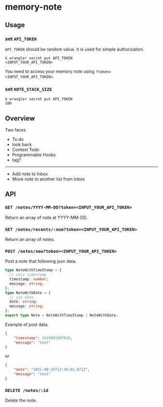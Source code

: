 # memory-note

## Usage

### set `API_TOKEN`

`API_TOKEN` should be random value. It is used for simple authorization.

```shell
$ wrangler secret put API_TOKEN
<INPUT_YOUR_API_TOKEN>
```

You need to access your memory note using `?token=<INPUT_YOUR_API_TOKEN>`.

### set `NOTE_STACK_SIZE`



```shell
$ wrangler secret put API_TOKEN
100
```

## Overview

Two faces

- To do
- look back
- Context Todo
- Programmable Hooks
- tag?

---

- Add note to Inbox
- Move note to another list from Inbox

## API

### `GET /notes/YYYY-MM-DD?token=<INPUT_YOUR_API_TOKEN>`

Return an array of note at YYYY-MM-DD.

### `GET /notes/recents/:num?token=<INPUT_YOUR_API_TOKEN>`

Return an array of notes.

### `POST /notes/new?token=<INPUT_YOUR_API_TOKEN>`

Post a note that following json data.

```typescript
type NoteWithTimeStamp = {
  // unix timestamp
  timestamp: number;
  message: string;
};
type NoteWithDate = {
  // iso date
  date: string;
  message: string;
};
export type Note = NoteWithTimeStamp | NoteWithDate;
```

Example of post data.

```json
{
    "timestamp": 1629891907036,
    "message": "test"
}
```

or

```json
{
    "date": "2021-08-25T12:39:01.071Z",
    "message": "test"
}
```

### `DELETE /notes/:id`

Delete the note.
